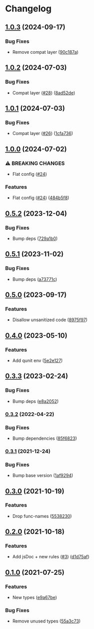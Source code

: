 # Changelog

## [1.0.3](https://github.com/mauriciolauffer/eslint-config-mlauffer-ui5/compare/v1.0.2...v1.0.3) (2024-09-17)


### Bug Fixes

* Remove compat layer ([90c187a](https://github.com/mauriciolauffer/eslint-config-mlauffer-ui5/commit/90c187a2f9ca90557ec4978c5f95080b2ac70dc2))

## [1.0.2](https://github.com/mauriciolauffer/eslint-config-mlauffer-ui5/compare/v1.0.1...v1.0.2) (2024-07-03)


### Bug Fixes

* Compat layer ([#28](https://github.com/mauriciolauffer/eslint-config-mlauffer-ui5/issues/28)) ([8ad52de](https://github.com/mauriciolauffer/eslint-config-mlauffer-ui5/commit/8ad52de7016610566d97b6107e2e48863c3ef7f1))

## [1.0.1](https://github.com/mauriciolauffer/eslint-config-mlauffer-ui5/compare/v1.0.0...v1.0.1) (2024-07-03)


### Bug Fixes

* Compat layer ([#26](https://github.com/mauriciolauffer/eslint-config-mlauffer-ui5/issues/26)) ([1cfa736](https://github.com/mauriciolauffer/eslint-config-mlauffer-ui5/commit/1cfa736138657a02d37d6e48d7b96aecb3e5a58f))

## [1.0.0](https://github.com/mauriciolauffer/eslint-config-mlauffer-ui5/compare/v0.5.2...v1.0.0) (2024-07-02)


### ⚠ BREAKING CHANGES

* Flat config ([#24](https://github.com/mauriciolauffer/eslint-config-mlauffer-ui5/issues/24))

### Features

* Flat config ([#24](https://github.com/mauriciolauffer/eslint-config-mlauffer-ui5/issues/24)) ([484b5f8](https://github.com/mauriciolauffer/eslint-config-mlauffer-ui5/commit/484b5f8486305985cfd4ab58f11811bce1c1f129))

## [0.5.2](https://github.com/mauriciolauffer/eslint-config-mlauffer-ui5/compare/v0.5.1...v0.5.2) (2023-12-04)


### Bug Fixes

* Bump deps ([729a1b0](https://github.com/mauriciolauffer/eslint-config-mlauffer-ui5/commit/729a1b0fba00679cd30a580feb423b78a26054fe))

## [0.5.1](https://github.com/mauriciolauffer/eslint-config-mlauffer-ui5/compare/v0.5.0...v0.5.1) (2023-11-02)


### Bug Fixes

* Bump deps ([a73771c](https://github.com/mauriciolauffer/eslint-config-mlauffer-ui5/commit/a73771cc8bc520982f34a02dced405ed16d0ce66))

## [0.5.0](https://github.com/mauriciolauffer/eslint-config-mlauffer-ui5/compare/v0.4.0...v0.5.0) (2023-09-17)


### Features

* Disallow unsanitized code ([8975f97](https://github.com/mauriciolauffer/eslint-config-mlauffer-ui5/commit/8975f97686a36a855192122d4de823d78dc4b564))

## [0.4.0](https://github.com/mauriciolauffer/eslint-config-mlauffer-ui5/compare/v0.3.3...v0.4.0) (2023-05-10)


### Features

* Add qunit env ([5e2e127](https://github.com/mauriciolauffer/eslint-config-mlauffer-ui5/commit/5e2e127d8824f26a0edcbafe06049094fee8fb02))

## [0.3.3](https://github.com/mauriciolauffer/eslint-config-mlauffer-ui5/compare/v0.3.2...v0.3.3) (2023-02-24)


### Bug Fixes

* Bump deps ([e8a2052](https://github.com/mauriciolauffer/eslint-config-mlauffer-ui5/commit/e8a20523d6dd1affb1502703777855b7381094ab))

### [0.3.2](https://github.com/mauriciolauffer/eslint-config-mlauffer-ui5/compare/v0.3.1...v0.3.2) (2022-04-22)


### Bug Fixes

* Bump dependencies ([85f6823](https://github.com/mauriciolauffer/eslint-config-mlauffer-ui5/commit/85f68234011948f43d671e4832f1c82df6b7c780))

### [0.3.1](https://www.github.com/mauriciolauffer/eslint-config-mlauffer-ui5/compare/v0.3.0...v0.3.1) (2021-12-24)


### Bug Fixes

* Bump base version ([1af9294](https://www.github.com/mauriciolauffer/eslint-config-mlauffer-ui5/commit/1af929464c35a4e99993c8a0bdd24cf9b988ae42))

## [0.3.0](https://www.github.com/mauriciolauffer/eslint-config-mlauffer-ui5/compare/v0.2.0...v0.3.0) (2021-10-19)


### Features

* Drop func-names ([5538230](https://www.github.com/mauriciolauffer/eslint-config-mlauffer-ui5/commit/5538230d105556b72cdfdd4636b9d5dddb234aaf))

## [0.2.0](https://www.github.com/mauriciolauffer/eslint-config-mlauffer-ui5/compare/v0.1.0...v0.2.0) (2021-10-18)


### Features

* Add jsDoc + new rules ([#3](https://www.github.com/mauriciolauffer/eslint-config-mlauffer-ui5/issues/3)) ([d1d75af](https://www.github.com/mauriciolauffer/eslint-config-mlauffer-ui5/commit/d1d75af7c85f23fed8531115d96ee63728d96d45))

## [0.1.0](https://www.github.com/mauriciolauffer/eslint-config-mlauffer-ui5/compare/v0.0.2...v0.1.0) (2021-07-25)


### Features

* New types ([e9a67be](https://www.github.com/mauriciolauffer/eslint-config-mlauffer-ui5/commit/e9a67be2aa1f32ffadac93d609518a763811d512))


### Bug Fixes

* Remove unused types ([55a3c73](https://www.github.com/mauriciolauffer/eslint-config-mlauffer-ui5/commit/55a3c736d93e13d2e3fda8417665eaba277c759c))
